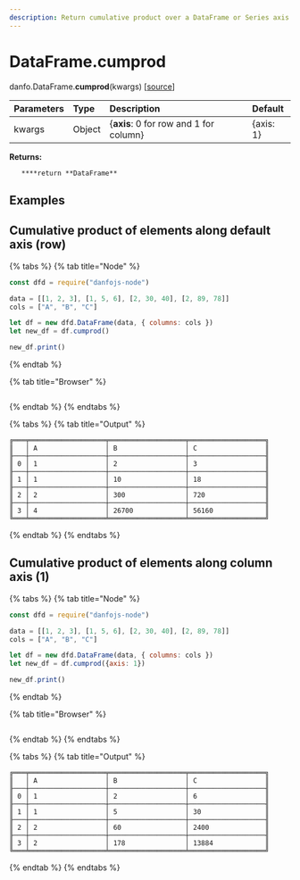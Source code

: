 ```yaml
---
description: Return cumulative product over a DataFrame or Series axis.
---
```


# DataFrame.cumprod

danfo.DataFrame.**cumprod**\(kwargs\) \[[source](https://github.com/opensource9ja/danfojs/blob/3398c2f540c16ac95599a05b6f2db4eff8a258c9/danfojs/src/core/frame.js#L739)\]

| Parameters | Type | Description | Default |
| :--- | :--- | :--- | :--- |
| kwargs | Object | {**axis**: 0 for row and 1 for column} | {axis: 1} |

**Returns:**

       ****return **DataFrame**

## **Examples**

## Cumulative product of elements along default axis \(row\)

{% tabs %}
{% tab title="Node" %}
```javascript
const dfd = require("danfojs-node")

data = [[1, 2, 3], [1, 5, 6], [2, 30, 40], [2, 89, 78]]
cols = ["A", "B", "C"]

let df = new dfd.DataFrame(data, { columns: cols })
let new_df = df.cumprod()

new_df.print()
```
{% endtab %}

{% tab title="Browser" %}
```

```
{% endtab %}
{% endtabs %}

{% tabs %}
{% tab title="Output" %}
```text
╔═══╤═══════════════════╤═══════════════════╤═══════════════════╗
║   │ A                 │ B                 │ C                 ║
╟───┼───────────────────┼───────────────────┼───────────────────╢
║ 0 │ 1                 │ 2                 │ 3                 ║
╟───┼───────────────────┼───────────────────┼───────────────────╢
║ 1 │ 1                 │ 10                │ 18                ║
╟───┼───────────────────┼───────────────────┼───────────────────╢
║ 2 │ 2                 │ 300               │ 720               ║
╟───┼───────────────────┼───────────────────┼───────────────────╢
║ 3 │ 4                 │ 26700             │ 56160             ║
╚═══╧═══════════════════╧═══════════════════╧═══════════════════╝
```
{% endtab %}
{% endtabs %}

## Cumulative product of elements along column axis \(1\)

{% tabs %}
{% tab title="Node" %}
```javascript
const dfd = require("danfojs-node")

data = [[1, 2, 3], [1, 5, 6], [2, 30, 40], [2, 89, 78]]
cols = ["A", "B", "C"]

let df = new dfd.DataFrame(data, { columns: cols })
let new_df = df.cumprod({axis: 1})

new_df.print()
```
{% endtab %}

{% tab title="Browser" %}
```

```
{% endtab %}
{% endtabs %}

{% tabs %}
{% tab title="Output" %}
```text
╔═══╤═══════════════════╤═══════════════════╤═══════════════════╗
║   │ A                 │ B                 │ C                 ║
╟───┼───────────────────┼───────────────────┼───────────────────╢
║ 0 │ 1                 │ 2                 │ 6                 ║
╟───┼───────────────────┼───────────────────┼───────────────────╢
║ 1 │ 1                 │ 5                 │ 30                ║
╟───┼───────────────────┼───────────────────┼───────────────────╢
║ 2 │ 2                 │ 60                │ 2400              ║
╟───┼───────────────────┼───────────────────┼───────────────────╢
║ 3 │ 2                 │ 178               │ 13884             ║
╚═══╧═══════════════════╧═══════════════════╧═══════════════════╝
```
{% endtab %}
{% endtabs %}

